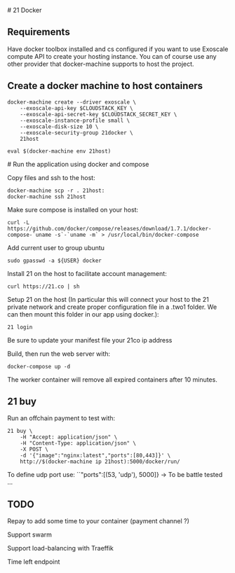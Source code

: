 # 21 Docker

## Requirements

Have docker toolbox installed and cs configured if you want to use Exoscale compute API to create your hosting instance.
You can of course use any other provider that docker-machine supports to host the project.

## Create a docker machine to host containers

    docker-machine create --driver exoscale \
        --exoscale-api-key $CLOUDSTACK_KEY \
        --exoscale-api-secret-key $CLOUDSTACK_SECRET_KEY \
        --exoscale-instance-profile small \
        --exoscale-disk-size 10 \
        --exoscale-security-group 21docker \
        21host

    eval $(docker-machine env 21host)

# Run the application using docker and compose

Copy files and ssh to the host:
    
    docker-machine scp -r . 21host:
    docker-machine ssh 21host

Make sure compose is installed on your host:

    curl -L https://github.com/docker/compose/releases/download/1.7.1/docker-compose-`uname -s`-`uname -m` > /usr/local/bin/docker-compose

Add current user to group ubuntu

    sudo gpasswd -a ${USER} docker

Install 21 on the host to facilitate account management:

    curl https://21.co | sh

Setup 21 on the host (In particular this will connect your host to the 21 private network and create proper configuration file in a .two1 folder. We can then mount this folder in our app using docker.):

    21 login

Be sure to update your manifest file your 21co ip address

Build, then run the web server with:

    docker-compose up -d

The worker container will remove all expired containers after 10 minutes.

## 21 buy

Run an offchain payment to test with:

    21 buy \
        -H "Accept: application/json" \
        -H "Content-Type: application/json" \
        -X POST \
        -d '{"image":"nginx:latest","ports":[80,443]}' \
        http://$(docker-machine ip 21host):5000/docker/run/

To define udp port use: ``"ports":[(53, 'udp'), 5000]} -> To be battle tested ...

## TODO

Repay to add some time to your container (payment channel ?)

Support swarm

Support load-balancing with Traeffik

Time left endpoint
